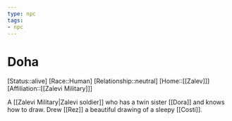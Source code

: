 ```yaml
---
type: npc
tags: 
- npc
---
```


# Doha
[Status::alive]
[Race::Human]
[Relationship::neutral]
[Home::[[Zalev]]]
[Affiliation::[[Zalevi Military]]]

A [[Zalevi Military|Zalevi soldier]] who has a twin sister [[Dora]] and knows how to draw. Drew [[Rez]] a beautiful drawing of a sleepy [[Costi]].

